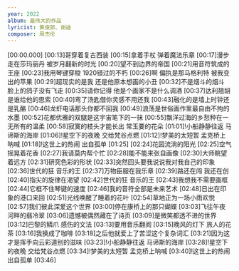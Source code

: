 ```yaml
---
year: 2022
album: 最伟大的作品
lyricist: 黄俊郎、谢迪
composer: 周杰伦
---
```

[00:00.000]
[00:13]哥穿着复古西装
[00:15]拿着手杖 弹着魔法乐章
[00:17]漫步走在莎玛丽丹 被岁月翻新的时光
[00:20]望不到边界的帝国
[00:21]用音符筑成的王座
[00:23]我用琴键穿梭 1920错过的不朽
[00:26]啊 偏执是那马格利特 被我变出的苹果
[00:29]超现实的是我 还是他原本想画的小丑
[00:32]不是烟斗的烟斗 脸上的鸽子没有飞走
[00:35]请你记得 他是个画家不是什么调酒
[00:37]达利翘胡是谁给他的思索
[00:40]弯了汤匙借你灵感不用还我
[00:43]融化的是墙上时钟还是乳酪
[00:46]龙虾电话那头你都不回我
[00:49]浪荡是世俗画作里最自由不拘的水墨
[00:52]花都优雅的双腿是这宇宙笔下的一抹
[00:55]飘洋过海的乡愁种在一无所有的温柔
[00:58]寂寞的枝头才能长出 常玉要的花朵
[01:01]!小船静静往返 马谛斯的海岸
[01:06]!星空下的夜晚 交给梵谷点燃
[01:12]!梦美的太短暂 孟克桥上呐喊
[01:18]!这世上的热闹 出自孤单
[01:25]
[02:24]花园流淌的阳光
[02:25]空气摇晃着花香
[02:27]我请莫内帮个忙
[02:28]能不能来张自画像
[02:30]大师眺望着远方
[02:31]研究色彩的形状
[02:33]突然回头要我说说我对我自己的印象
[02:36]世代的狂 音乐的王
[02:37]万物臣服在我乐章
[02:39]路还在闯 我还在创
[02:40]指尖的旋律在渴望
[02:42]世代的狂 音乐的王
[02:43]我想我不需要画框
[02:44]它框不住琴键的速度
[02:46]我的音符全部是未来艺术
[02:48]日出在印象的港口来回
[02:51]光线唤醒了睡着的花叶
[02:54]草地正为一场小雨欢悦
[02:57]我们彼此深爱这个世界
[03:00]停在康桥上的那只蝴蝶
[03:03]飞往午夜河畔的翡冷翠
[03:06]遗憾被偶然藏在了诗页
[03:09]是微笑都透不进的世界
[03:12]巴黎的鳞爪 感伤的文法
[03:13]要用音乐翻阅
[03:15]晚风的灯下 旅人的花茶
[03:16]我换成了咖啡
[03:18]之后他就爱上了苦涩这个复杂词汇
[03:21]因为这才是挥手向云彩道别的滋味
[03:23]!小船静静往返 马谛斯的海岸
[03:28]!星空下的夜晚 交给梵谷点燃
[03:34]!梦美的太短暂 孟克桥上呐喊
[03:40]!这世上的热闹 出自孤单
[03:46]